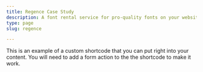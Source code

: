 ```yaml
---
title: Regence Case Study
description: A font rental service for pro-quality fonts on your website.
type: page
slug: regence

---
```


This is an example of a custom shortcode that you can put right into your content. You will need to add a form action to the the shortcode to make it work.